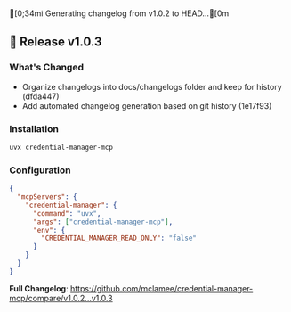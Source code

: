 [0;34mℹ️  Generating changelog from v1.0.2 to HEAD...[0m
## 🚀 Release v1.0.3

### What's Changed
- Organize changelogs into docs/changelogs folder and keep for history (dfda447)
- Add automated changelog generation based on git history (1e17f93)
### Installation
```bash
uvx credential-manager-mcp
```

### Configuration
```json
{
  "mcpServers": {
    "credential-manager": {
      "command": "uvx",
      "args": ["credential-manager-mcp"],
      "env": {
        "CREDENTIAL_MANAGER_READ_ONLY": "false"
      }
    }
  }
}
```

**Full Changelog**: https://github.com/mclamee/credential-manager-mcp/compare/v1.0.2...v1.0.3
